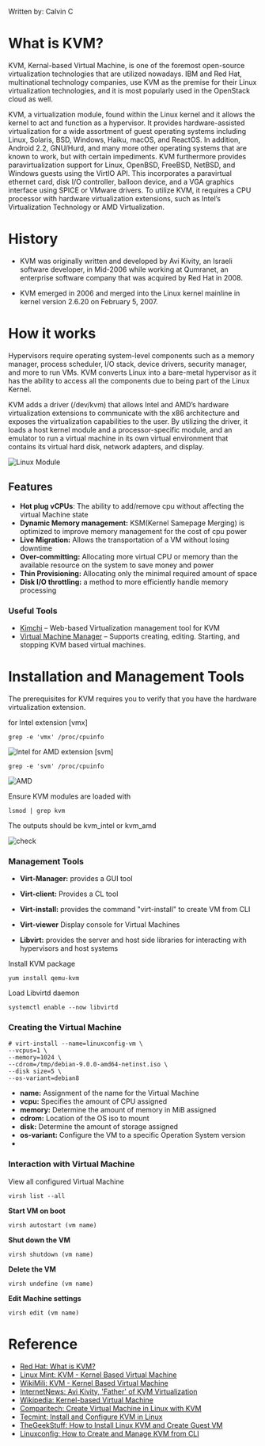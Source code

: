 Written by: Calvin C

# What is KVM?
KVM, Kernal-based Virtual Machine, is one of the foremost open-source virtualization technologies that are utilized nowadays. IBM and Red Hat, multinational technology companies, use KVM as the premise for their Linux virtualization technologies, and it is most popularly used in the OpenStack cloud as well.

KVM, a virtualization module, found within the Linux kernel and it allows the kernel to act and function as a hypervisor. It provides hardware-assisted virtualization for a wide assortment of guest operating systems including Linux, Solaris, BSD, Windows, Haiku, macOS, and ReactOS. In addition, Android 2.2, GNU/Hurd, and many more other operating systems that are known to work, but with certain impediments. KVM furthermore provides paravirtualization support for Linux, OpenBSD, FreeBSD, NetBSD, and Windows guests using the VirtIO API. This incorporates a paravirtual ethernet card, disk I/O controller, balloon device, and a VGA graphics interface using SPICE or VMware drivers. To utilize KVM, it requires a CPU processor with hardware virtualization extensions, such as Intel’s Virtualization Technology or AMD Virtualization. 

# History

* KVM was originally written and developed by Avi Kivity, an Israeli software developer, in Mid-2006 while working at Qumranet, an enterprise software company that was acquired by Red Hat in 2008.

* KVM emerged in 2006 and merged into the Linux kernel mainline in kernel version 2.6.20 on February 5, 2007.

# How it works
Hypervisors require operating system-level components such as a memory manager, process scheduler, I/O stack, device drivers, security manager, and more to run VMs. KVM converts Linux into a bare-metal hypervisor as it has the ability to access all the components due to being part of the Linux Kernel. 

KVM adds a driver (/dev/kvm) that allows Intel and AMD’s hardware virtualization extensions to communicate with the x86 architecture and exposes the virtualization capabilities to the user. By utilizing the driver, it loads a host kernel module and a processor-specific module, and an emulator to run a virtual machine in its own virtual environment that contains its virtual hard disk, network adapters, and display.

![Linux Module](https://i.imgur.com/3XyFTun.png)

## Features

* **Hot plug vCPUs**: The ability to add/remove cpu without affecting the virtual Machine state
* **Dynamic Memory management:** KSM(Kernel Samepage Merging) is optimized to improve memory management for the cost of cpu power
* **Live Migration:** Allows the transportation of a VM without losing downtime
* **Over-committing:** Allocating more virtual CPU or memory than the available resource on the system to save money and power
* **Thin Provisioning:** Allocating only the minimal required amount of space
* **Disk I/O throttling:** a method to more efficiently handle memory processing

### Useful Tools
* [Kimchi](https://github.com/kimchi-project/kimchi/) – Web-based Virtualization management tool for KVM
* [Virtual Machine Manager](https://virt-manager.org/) – Supports creating, editing. Starting, and stopping KVM based virtual machines.

# Installation and Management Tools
The prerequisites for KVM requires you to verify that you have the hardware virtualization extension.

for Intel extension [vmx]
```
grep -e 'vmx' /proc/cpuinfo
```
![Intel](https://www.tecmint.com/wp-content/uploads/2015/01/Check-Virtualization-Support.png)
for AMD extension [svm]
```
grep -e 'svm' /proc/cpuinfo
```
![AMD](https://www.tecmint.com/wp-content/uploads/2015/01/Check-CPU-Virtualization-Support.png)

Ensure KVM modules are loaded with
```
lsmod | grep kvm
```
The outputs should be kvm_intel or kvm_amd

![check](https://www.tecmint.com/wp-content/uploads/2015/01/Check-KVM-Kernel-Module.png)


### Management Tools
* **Virt-Manager:** provides a GUI tool

* **Virt-client:** Provides a CL tool

* **Virt-install:** provides the command "virt-install" to create VM from CLI

* **Virt-viewer** Display console for Virtual Machines

* **Libvirt:** provides the server and host side libraries for interacting with hypervisors and host systems

Install KVM package  
```
yum install qemu-kvm
```

Load Libvirtd daemon
```
systemctl enable --now libvirtd
```

### Creating the Virtual Machine
```
# virt-install --name=linuxconfig-vm \
--vcpus=1 \
--memory=1024 \
--cdrom=/tmp/debian-9.0.0-amd64-netinst.iso \
--disk size=5 \
--os-variant=debian8
```

* **name:** Assignment of the name for the Virtual Machine
* **vcpu:** Specifies the amount of CPU assigned
* **memory:** Determine the amount of memory in MiB assigned
* **cdrom:** Location of the OS iso to mount
* **disk:** Determine the amount of storage assigned
* **os-variant:** Configure the VM to a specific Operation System version
* 
### Interaction with Virtual Machine
View all configured Virtual Machine
```
virsh list --all
```
**Start VM on boot**
```
virsh autostart (vm name)
```
**Shut down the VM**
```
virsh shutdown (vm name)
```
**Delete the VM**
```
virsh undefine (vm name)
```
**Edit Machine settings**
```
virsh edit (vm name)
```

# Reference

* [Red Hat: What is KVM?](https://www.redhat.com/en/topics/virtualization/what-is-KVM)
* [Linux Mint: KVM - Kernel Based Virtual Machine](https://community.linuxmint.com/tutorial/view/1727)
* [WikiMili: KVM - Kernel Based Virtual Machine](https://wikimili.com/en/Kernel-based_Virtual_Machine)
* [InternetNews: Avi Kivity, 'Father' of KVM Virtualization](http://www.internetnews.com/infra/video-avi-kivity-father-of-kvm-virtualization.html)
* [Wikipedia: Kernel-based Virtual Machine](https://en.wikipedia.org/wiki/Kernel-based_Virtual_Machine)
* [Comparitech: Create Virtual Machine in Linux with KVM](https://www.comparitech.com/net-admin/create-virtual-machine-in-linux-with-kvm/)
* [Tecmint: Install and Configure KVM in Linux](https://www.tecmint.com/install-and-configure-kvm-in-linux/)
* [TheGeekStuff: How to Install Linux KVM and Create Guest VM](https://www.thegeekstuff.com/2014/10/linux-kvm-create-guest-vm/)
* [Linuxconfig: How to Create and Manage KVM from CLI](https://linuxconfig.org/how-to-create-and-manage-kvm-virtual-machines-from-cli)
